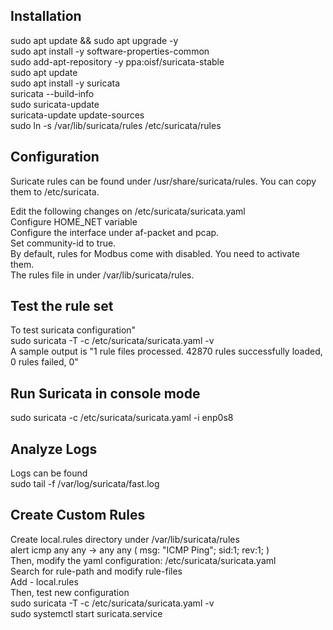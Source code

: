 ## Installation
sudo apt update && sudo apt upgrade -y \
sudo apt install -y software-properties-common \
sudo add-apt-repository -y ppa:oisf/suricata-stable \
sudo apt update \
sudo apt install -y suricata \
suricata --build-info \
sudo suricata-update \
suricata-update update-sources \
sudo ln -s /var/lib/suricata/rules /etc/suricata/rules

## Configuration
Suricate rules can be found under /usr/share/suricata/rules. You can copy them to /etc/suricata.

Edit the following changes on /etc/suricata/suricata.yaml \
Configure HOME_NET variable \
Configure the interface under af-packet and pcap. \
Set community-id to true. \
By default, rules for Modbus come with disabled. You need to activate them. \
The rules file in under /var/lib/suricata/rules.

## Test the rule set
To test suricata configuration"\
sudo suricata -T -c /etc/suricata/suricata.yaml -v \
A sample output is "1 rule files processed. 42870 rules successfully loaded, 0 rules failed, 0"

## Run Suricata in console mode
sudo suricata -c /etc/suricata/suricata.yaml -i enp0s8

## Analyze Logs
Logs can be found \
sudo tail -f /var/log/suricata/fast.log

## Create Custom Rules
Create local.rules directory under /var/lib/suricata/rules \
alert icmp any any -> any any ( msg: "ICMP Ping"; sid:1; rev:1; ) \
Then, modify the yaml configuration: /etc/suricata/suricata.yaml \
Search for rule-path and modify rule-files \
Add - local.rules \
Then, test new configuration \
sudo suricata -T -c /etc/suricata/suricata.yaml -v \
sudo systemctl start suricata.service



